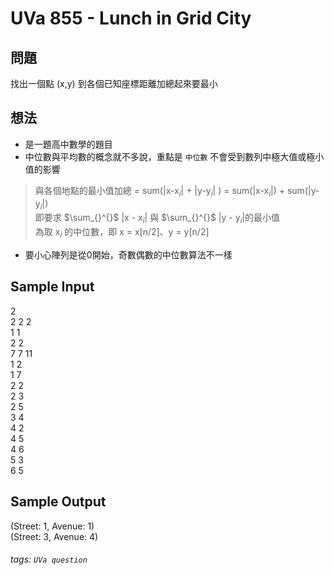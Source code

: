 # UVa 855 - Lunch in Grid City

## 問題
找出一個點 (x,y) 到各個已知座標距離加總起來要最小
## 想法
* 是一題高中數學的題目
* 中位數與平均數的概念就不多說，重點是 `中位數` 不會受到數列中極大值或極小值的影響   
>與各個地點的最小值加總 = sum(|x-x$_i$| + |y-y$_i$| ) = sum(|x-x$_i$|) + sum(|y-y$_i$|)   
即要求 $\sum_{}^{}$ |x - x$_i$| 與 $\sum_{}^{}$ |y - y$_i$|的最小值   
為取 x$_i$ 的中位數，即 x = x[n/2]、y = y[n/2]
* 要小心陣列是從0開始，奇數偶數的中位數算法不一樣

## Sample Input
2  
2 2 2  
1 1  
2 2  
7 7 11  
1 2  
1 7  
2 2  
2 3  
2 5  
3 4  
4 2  
4 5  
4 6  
5 3  
6 5  

## Sample Output
(Street: 1, Avenue: 1)  
(Street: 3, Avenue: 4)  

###### tags: `UVa question`